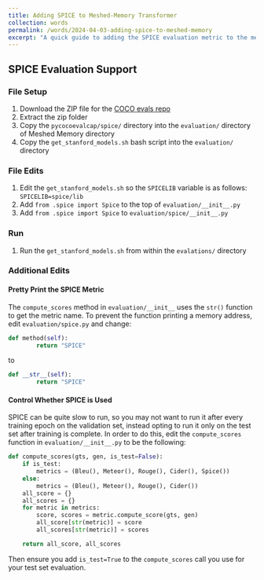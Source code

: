 ```yaml
---
title: Adding SPICE to Meshed-Memory Transformer
collection: words
permalink: /words/2024-04-03-adding-spice-to-meshed-memory
excerpt: "A quick guide to adding the SPICE evaluation metric to the meshed-memory transformer codebase"
---
```


## SPICE Evaluation Support
### File Setup
1. Download the ZIP file for the [COCO evals repo](https://github.com/ruotianluo/coco-caption)
2. Extract the zip folder
3. Copy the `pycocoevalcap/spice/` directory into the `evaluation/` directory of Meshed Memory directory
4. Copy the `get_stanford_models.sh` bash script into the `evaluation/` directory

### File Edits
1. Edit the `get_stanford_models.sh` so the `SPICELIB` variable is as follows: `SPICELIB=spice/lib`
2. Add `from .spice import Spice` to the top of `evaluation/__init__.py`
3. Add `from .spice import Spice` to `evaluation/spice/__init__.py`

### Run
1. Run the `get_stanford_models.sh` from within the `evalations/` directory

### Additional Edits
#### Pretty Print the SPICE Metric
The `compute_scores` method in `evaluation/__init__` uses the `str()` function to get the metric name. To prevent the function printing a memory address, edit `evaluation/spice.py` and change:
```python
def method(self):
        return "SPICE"
```
to
```python
def __str__(self):
        return "SPICE"
```

#### Control Whether SPICE is Used
SPICE can be quite slow to run, so you may not want to run it after every training epoch on the validation set, instead opting to run it only on the test set after training is complete. In order to do this, edit the `compute_scores` function in `evaluation/__init__.py` to be the following:

```python
def compute_scores(gts, gen, is_test=False):
    if is_test:
        metrics = (Bleu(), Meteor(), Rouge(), Cider(), Spice())
    else:
        metrics = (Bleu(), Meteor(), Rouge(), Cider())
    all_score = {}
    all_scores = {}
    for metric in metrics:
        score, scores = metric.compute_score(gts, gen)
        all_score[str(metric)] = score
        all_scores[str(metric)] = scores

    return all_score, all_scores
```

Then ensure you add `is_test=True` to the `compute_scores` call you use for your test set evaluation.
